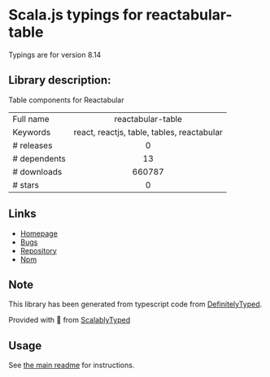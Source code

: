 
# Scala.js typings for reactabular-table

Typings are for version 8.14

## Library description:
Table components for Reactabular

|                    |                 |
| ------------------ | :-------------: |
| Full name          | reactabular-table |
| Keywords           | react, reactjs, table, tables, reactabular |
| # releases         | 0 |
| # dependents       | 13 |
| # downloads        | 660787 |
| # stars            | 0 |

## Links
- [Homepage](http://reactabular.js.org/)
- [Bugs](https://github.com/reactabular/reactabular/issues)
- [Repository](https://github.com/reactabular/reactabular)
- [Npm](https://www.npmjs.com/package/reactabular-table)
    


## Note
This library has been generated from typescript code from [DefinitelyTyped](https://definitelytyped.org).

Provided with :purple_heart: from [ScalablyTyped](https://github.com/oyvindberg/ScalablyTyped)

## Usage
See [the main readme](../../readme.md) for instructions.


